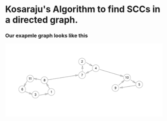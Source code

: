 # Kosaraju's Algorithm to find SCCs in a directed graph.

### Our exapmle graph looks like this

![initial_graph][initial_graph]

[initial_graph]: https://github.com/alexbtlv/swift_kosaraju/blob/master/assets/initial_graph.png "Graph"